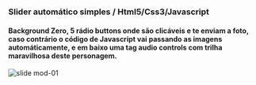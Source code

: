 ### Slider automático simples / Html5/Css3/Javascript
#### Background Zero, 5 rádio buttons onde são clicáveis e te enviam a foto, caso contrário o código de Javascript vai passando as imagens automáticamente, e em baixo uma tag audio controls com trilha maravilhosa deste personagem.


![slide mod-01](https://user-images.githubusercontent.com/77547964/209247721-a9462344-7ef1-4002-81b8-1ecd4fca25ce.png)




